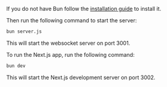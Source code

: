 If you do not have Bun follow the [installation guide](https://bun.sh/docs/installation) to install it.

Then run the following command to start the server:

```bash
bun server.js
```

This will start the websocket server on port 3001.

To run the Next.js app, run the following command:

```bash
bun dev
```

This will start the Next.js development server on port 3002.
